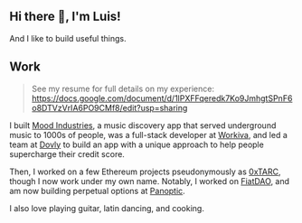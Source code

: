 ## Hi there 👋, I'm Luis!

And I like to build useful things.

## Work
> See my resume for full details on my experience: https://docs.google.com/document/d/1lPXFFqeredk7Ko9JmhgtSPnF6o8DTVzVrIA6PO9CMf8/edit?usp=sharing

I built [Mood Industries](https://github.com/moodindustries), a music discovery app that served underground music to 1000s of people, was a full-stack developer at [Workiva](https://www.workiva.com/), and led a team at [Dovly](https://www.dovly.com/) to build an app with a unique approach to help people supercharge their credit score.

Then, I worked on a few Ethereum projects pseudonymously as [0xTARC](https://github.com/0xtarc), though I now work under my own name. Notably, I worked on [FiatDAO](https://github.com/fiatdao), and am now building perpetual options at [Panoptic](https://github.com/panoptic-labs).

I also love playing guitar, latin dancing, and cooking.
